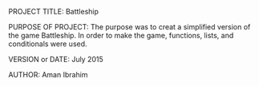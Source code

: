 PROJECT TITLE: Battleship

PURPOSE OF PROJECT: The purpose was to creat a simplified version of the game Battleship. In order to make the game, functions, lists, and conditionals were used. 

VERSION or DATE: July 2015

AUTHOR: Aman Ibrahim
